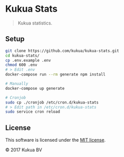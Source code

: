 # Kukua Stats

> Kukua statistics.

## Setup

```bash
git clone https://github.com/kukua/kukua-stats.git
cd kukua-stats/
cp .env.example .env
chmod 600 .env
# > Edit .env
docker-compose run --rm generate npm install

# Manually
docker-compose up generate

# Cronjob
sudo cp ./cronjob /etc/cron.d/kukua-stats
# > Edit path in /etc/cron.d/kukua-stats
sudo service cron reload
```

## License

This software is licensed under the [MIT license](https://github.com/kukua/kukua-stats/blob/master/LICENSE).

© 2017 Kukua BV
